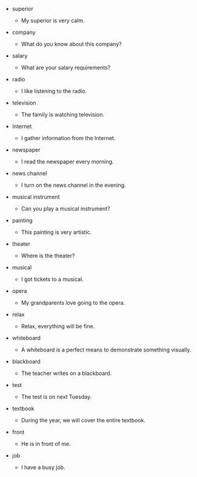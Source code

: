 - superior
  - My superior is very calm.

- company
  - What do you know about this company?

- salary
  - What are your salary requirements?

- radio
  - I like listening to the radio.

- television
  - The family is watching television.

- Internet
  - I gather information from the Internet.

- newspaper
  - I read the newspaper every morning.

- news channel
  - I turn on the news channel in the evening.

- musical instrument
  - Can you play a musical instrument?

- painting
  - This painting is very artistic.

- theater
  - Where is the theater?

- musical
  - I got tickets to a musical.

- opera
  - My grandparents love going to the opera.

- relax
  - Relax, everything will be fine.

- whiteboard
  - A whiteboard is a perfect means to demonstrate something visually.

- blackboard
  - The teacher writes on a blackboard.

- test
  - The test is on next Tuesday.

- textbook
  - During the year, we will cover the entire textbook.

- front
  - He is in front of me.

- job
  - I have a busy job.
